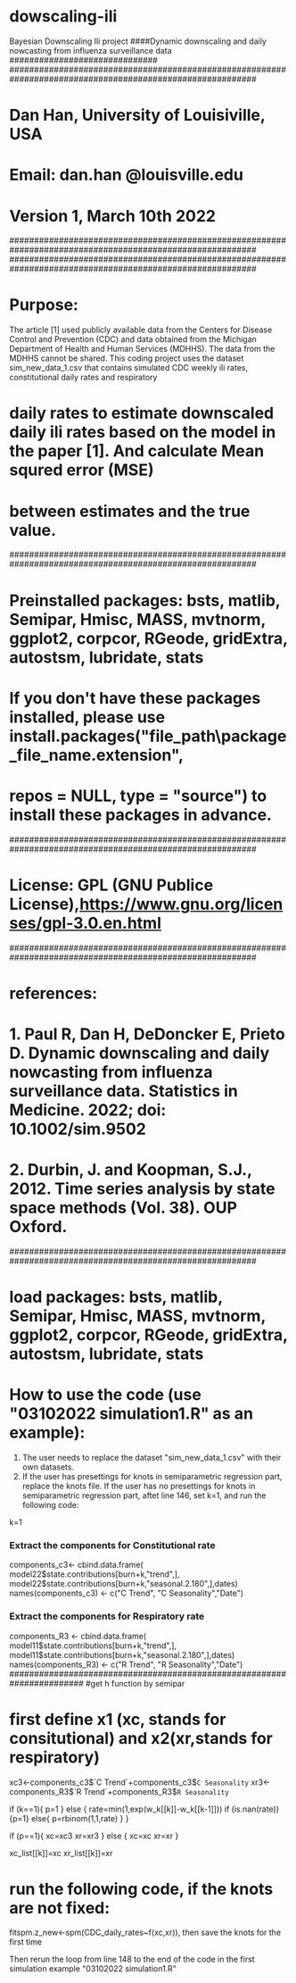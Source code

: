 # dowscaling-ili
Bayesian Downscaling Ili project
####Dynamic downscaling and daily nowcasting from influenza surveillance data 
##############################
##########################################################################################################
#                               Dan Han, University of Louisiville, USA                         #######
#                                   Email: dan.han @louisville.edu
#                                         Version 1, March 10th 2022                              #######
##########################################################################################################
##########################################################################################################
# Purpose: 
The article [1] used publicly available data from the Centers for Disease Control and Prevention (CDC) and data obtained from the Michigan Department of Health and Human Services (MDHHS). 
The data from the MDHHS cannot be shared. This coding project uses the dataset sim_new_data_1.csv that contains simulated CDC weekly ili rates, constitutional daily rates and respiratory
# daily rates to estimate downscaled daily ili rates based on the model in the paper [1]. And calculate Mean squred error (MSE)
# between estimates and the true value.
##########################################################################################################

# Preinstalled packages: bsts, matlib, Semipar, Hmisc, MASS, mvtnorm, ggplot2, corpcor, RGeode, gridExtra, autostsm, lubridate, stats
# If you don't have these packages installed, please use install.packages("file_path\\package_file_name.extension",
# repos = NULL, type = "source") to install these packages in advance.
##########################################################################################################

# License: GPL (GNU Publice License),https://www.gnu.org/licenses/gpl-3.0.en.html
##########################################################################################################

# references:
# 1. Paul R, Dan H, DeDoncker E, Prieto D. Dynamic downscaling and daily nowcasting from influenza surveillance data. Statistics in Medicine. 2022; doi: 10.1002/sim.9502
# 2. Durbin, J. and Koopman, S.J., 2012. Time series analysis by state space methods (Vol. 38). OUP Oxford.
##########################################################################################################

# load packages: bsts, matlib, Semipar, Hmisc, MASS, mvtnorm, ggplot2, corpcor, RGeode, gridExtra, autostsm, lubridate, stats
# How to use the code (use "03102022 simulation1.R" as an example): 
1. The user needs to replace the dataset "sim_new_data_1.csv" with their own datasets.
2. If the user has presettings for knots in semiparametric regression part, replace the knots file.
   If the user has no presettings for knots in semiparametric regression part, aftet line 146, set k=1, and run the following code:

 k=1

 ### Extract the components for Constitutional rate 
  components_c3<- cbind.data.frame(
    model22$state.contributions[burn+k,"trend",],                               
    model22$state.contributions[burn+k,"seasonal.2.180",],dates)
  names(components_c3) <- c("C Trend", "C Seasonality","Date")  
  
  ### Extract the components for Respiratory rate
  components_R3 <- cbind.data.frame(
    model11$state.contributions[burn+k,"trend",],                               
    model11$state.contributions[burn+k,"seasonal.2.180",],dates)
  names(components_R3) <- c("R Trend", "R Seasonality","Date")
  #######################################################################
  #get h function by semipar
  # first define x1 (xc, stands for consitutional) and x2(xr,stands for respiratory)
  xc3<-components_c3$`C Trend`+components_c3$`C Seasonality`
  xr3<-components_R3$`R Trend`+components_R3$`R Seasonality`
  
  
  if (k==1){
    p=1
  } else {
    rate=min(1,exp(w_k[[k]]-w_k[[k-1]]))
    if (is.nan(rate)){p=1}
    else{
      p=rbinom(1,1,rate)
    }
  }
  
  if (p==1){
    xc=xc3
    xr=xr3
  } else {
    xc=xc
    xr=xr
  }
  
  xc_list[[k]]=xc
  xr_list[[k]]=xr
  
  # run the following code, if the knots are not fixed:
  fitspm.z_new<-spm(CDC_daily_rates~f(xc,xr)), then save the knots for the first time

Then rerun the loop from line 148 to the end of the code in the first simulation example "03102022 simulation1.R"
